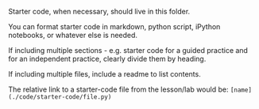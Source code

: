 Starter code, when necessary, should live in this folder. 

You can format starter code in markdown, python script, iPython notebooks, or whatever else is needed.

If including multiple sections - e.g. starter code for a guided practice and for an independent practice, clearly divide them by heading.

If including multiple files, include a readme to list contents. 


The relative link to a starter-code file from the lesson/lab would be:
`[name](./code/starter-code/file.py)`

